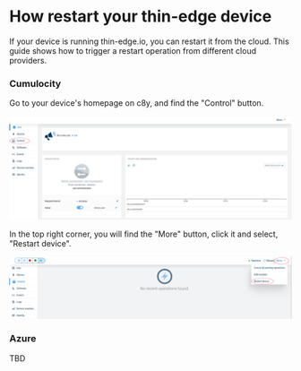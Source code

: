 # How restart your thin-edge device

If your device is running thin-edge.io, you can restart it from the cloud. This guide shows how to trigger a restart operation from different cloud providers.

### Cumulocity

Go to your device's homepage on c8y, and find the "Control" button. 

![Control button](./images/control-button-red-highlight.png)

 In the top right corner, you will find the "More" button, click it and select, "Restart device".

![Restart device button](./images/restart-button-red-highlight.png)


### Azure 

TBD
